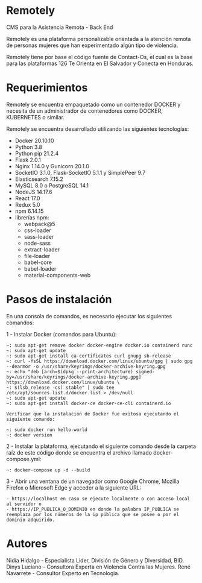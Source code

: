 # Remotely
CMS para la Asistencia Remota - Back End

Remotely es una plataforma personalizable orientada a la atención remota de personas mujeres que han experimentado algún tipo de violencia.

Remotely tiene por base el código fuente de Contact-Os, el cual es la base para las plataformas 126 Te Orienta en El Salvador y Conecta en Honduras.

# Requerimientos

Remotely se encuentra empaquetado como un contenedor DOCKER y necesita de un administrador de contenedores como DOCKER, KUBERNETES o similar.

Remotely se encuentra desarrollado utilizando las siguientes tecnologías:
- Docker 20.10.10
- Python 3.8
- Python pip 21.2.4
- Flask 2.0.1
- Nginx 1.14.0 y Gunicorn 20.1.0
- SocketIO 3.1.0, Flask-SocketIO 5.1.1 y SimplePeer 9.7
- Elasticsearch 7.15.2
- MySQL 8.0 o PostgreSQL 14.1
- NodeJS 14.17.6
- React 17.0
- Redux 5.0
- npm 6.14.15
- librerías npm:
    - webpack@5
    - css-loader
    - sass-loader
    - node-sass
    - extract-loader
    - file-loader
    - babel-core 
    - babel-loader
    - material-components-web

# Pasos de instalación

En una consola de comandos, es necesario ejecutar los siguientes comandos:

1 - Instalar Docker (comandos para Ubuntu):

    ~: sudo apt-get remove docker docker-engine docker.io containerd runc
    ~: sudo apt-get update
    ~: sudo apt-get install ca-certificates curl gnupg sb-release
    ~: curl -fsSL https://download.docker.com/linux/ubuntu/gpg | sudo gpg --dearmor -o /usr/share/keyrings/docker-archive-keyring.gpg
    ~: echo "deb [arch=$(dpkg --print-architecture) signed-by=/usr/share/keyrings/docker-archive-keyring.gpg] https://download.docker.com/linux/ubuntu \
    ~: $(lsb_release -cs) stable" | sudo tee /etc/apt/sources.list.d/docker.list > /dev/null
    ~: sudo apt-get update
    ~: sudo apt-get install docker-ce docker-ce-cli containerd.io

    Verificar que la instalación de Docker fue exitosa ejecutando el siguiente comando:

    ~: sudo docker run hello-world
    ~: docker version

2 -  Instalar la plataforma, ejecutando el siguiente comando desde la carpeta raíz de este código donde se encuentra el archivo llamado docker-compose.yml:

    ~: docker-compose up -d --build

3 - Abrir una ventana de un navegador como Google Chrome, Mozilla Firefox o Microsoft Edge y acceder a la siguiente URL:

    - https://localhost en caso se ejecute localmente o con acceso local al servidor o 
    - https://IP_PUBLICA_O_DOMINIO en donde la palabra IP_PUBLICA se reemplaza por los números de la ip pública que se posee o por el dominio adquirido.

# Autores

Nidia Hidalgo - Especialista Lider, División de Género y Diversidad, BID.
Dinys Luciano - Consultora Experta en Violencia Contra las Mujeres.
René Navarrete - Consultor Experto en Tecnologia.

